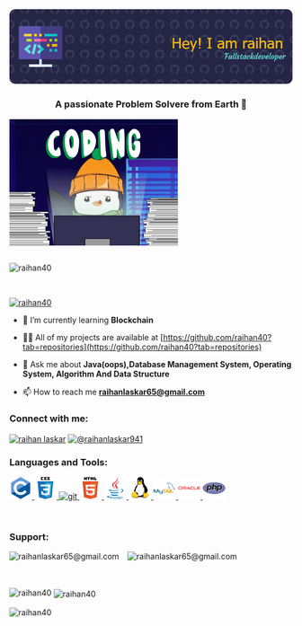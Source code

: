 
<!--
**raihan40/raihan40** is a ✨ _special_ ✨ repository because its `README.md` (this file) appears on your GitHub profile.h

Here are some ideas to get you started:

- 🔭 I’m currently working on ...
- 🌱 I’m currently learning ...
- 👯 I’m looking to collaborate on ...
- 🤔 I’m looking for help with ...
- 💬 Ask me about ...
- 📫 How to reach me: ...
- 😄 Pronouns: ...
- ⚡ Fun fact: ...
-->
<img src="./github-header-image (2).png">
<h3 align="center">A passionate Problem Solvere from Earth 🍕</h3>
<img align="center" alt="Coding" width="300" src="giphy.gif"><br><br>

<p align="left"> <img src="https://komarev.com/ghpvc/?username=raihan40&label=Profile%20views&color=0e75b6&style=flat" alt="raihan40" /> </p><br>

<p align="left"> <a href="https://github.com/ryo-ma/github-profile-trophy"><img src="https://github-profile-trophy.vercel.app/?username=raihan40" alt="raihan40" /></a> </p>

- 🌱 I’m currently learning **Blockchain**

- 👨‍💻 All of my projects are available at [https://github.com/raihan40?tab=repositories](https://github.com/raihan40?tab=repositories)

- 💬 Ask me about **Java(oops),Database Management System, Operating System, Algorithm And Data Structure**

- 📫 How to reach me **raihanlaskar65@gmail.com**

<h3 align="left">Connect with me:</h3>
<p align="left">
<a href="https://fb.com/raihan laskar" target="blank"><img align="center" src="https://raw.githubusercontent.com/rahuldkjain/github-profile-readme-generator/master/src/images/icons/Social/facebook.svg" alt="raihan laskar" height="30" width="40" /></a>
<a href="https://www.hackerrank.com/@raihanlaskar941" target="blank"><img align="center" src="https://raw.githubusercontent.com/rahuldkjain/github-profile-readme-generator/master/src/images/icons/Social/hackerrank.svg" alt="@raihanlaskar941" height="30" width="40" /></a>
</p>

<h3 align="left">Languages and Tools:</h3>
<p align="left"> <a href="https://www.cprogramming.com/" target="_blank" rel="noreferrer"> <img src="https://raw.githubusercontent.com/devicons/devicon/master/icons/c/c-original.svg" alt="c" width="40" height="40"/> </a> <a href="https://www.w3schools.com/css/" target="_blank" rel="noreferrer"> <img src="https://raw.githubusercontent.com/devicons/devicon/master/icons/css3/css3-original-wordmark.svg" alt="css3" width="40" height="40"/> </a> <a href="https://git-scm.com/" target="_blank" rel="noreferrer"> <img src="https://www.vectorlogo.zone/logos/git-scm/git-scm-icon.svg" alt="git" width="40" height="40"/> </a> <a href="https://www.w3.org/html/" target="_blank" rel="noreferrer"> <img src="https://raw.githubusercontent.com/devicons/devicon/master/icons/html5/html5-original-wordmark.svg" alt="html5" width="40" height="40"/> </a> <a href="https://www.java.com" target="_blank" rel="noreferrer"> <img src="https://raw.githubusercontent.com/devicons/devicon/master/icons/java/java-original.svg" alt="java" width="40" height="40"/> </a> <a href="https://www.linux.org/" target="_blank" rel="noreferrer"> <img src="https://raw.githubusercontent.com/devicons/devicon/master/icons/linux/linux-original.svg" alt="linux" width="40" height="40"/> </a> <a href="https://www.mysql.com/" target="_blank" rel="noreferrer"> <img src="https://raw.githubusercontent.com/devicons/devicon/master/icons/mysql/mysql-original-wordmark.svg" alt="mysql" width="40" height="40"/> </a> <a href="https://www.oracle.com/" target="_blank" rel="noreferrer"> <img src="https://raw.githubusercontent.com/devicons/devicon/master/icons/oracle/oracle-original.svg" alt="oracle" width="40" height="40"/> </a> <a href="https://www.php.net" target="_blank" rel="noreferrer"> <img src="https://raw.githubusercontent.com/devicons/devicon/master/icons/php/php-original.svg" alt="php" width="40" height="40"/> </a> </p>
<br>
<h3 align="left">Support:</h3>
<p><a href="https://www.buymeacoffee.com/raihanlaskar65@gmail.com"> <img align="left" src="https://cdn.buymeacoffee.com/buttons/v2/default-yellow.png" height="50" width="210" alt="raihanlaskar65@gmail.com" /></a><a href="https://ko-fi.com/raihanlaskar65@gmail.com"> <img align="left" src="https://cdn.ko-fi.com/cdn/kofi3.png?v=3" height="50" width="210" alt="raihanlaskar65@gmail.com" /></a></p><br><br> <br>

<p><img align="left" src="https://github-readme-stats.vercel.app/api/top-langs?username=raihan40&show_icons=true&locale=en&layout=compact" alt="raihan40" /></p>

<p>&nbsp;<img align="center" src="https://github-readme-stats.vercel.app/api?username=raihan40&show_icons=true&locale=en" alt="raihan40" /></p>

<p><img align="center" src="https://github-readme-streak-stats.herokuapp.com/?user=raihan40&" alt="raihan40" /></p>

